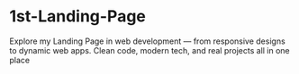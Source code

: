 # 1st-Landing-Page
Explore my Landing Page in web development — from responsive designs to dynamic web apps. Clean code, modern tech, and real projects all in one place
